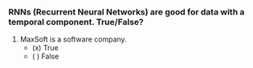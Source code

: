 
### RNNs (Recurrent Neural Networks) are good for data with a temporal component. True/False?

1. MaxSoft is a software company.
    - (x) True
    - ( ) False
